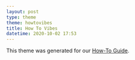 ```yaml
---
layout: post
type: theme
theme: howtovibes
title: How To Vibes
datetime: 2020-10-02 17:53
---
```


This theme was generated for our [How-To Guide](/howto).
